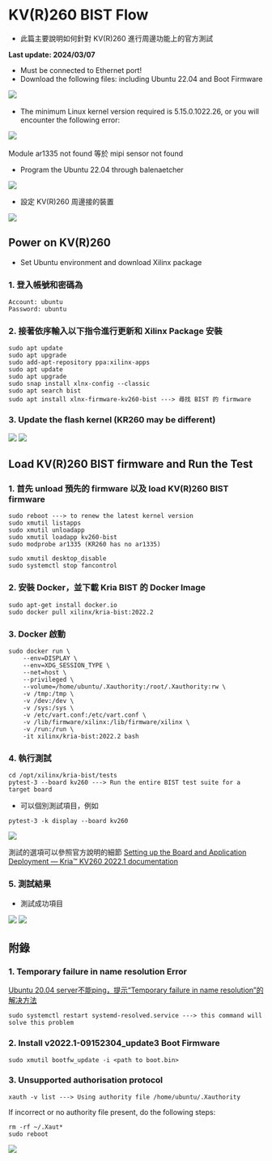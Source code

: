 # KV(R)260 BIST Flow
+ 此篇主要說明如何針對 KV(R)260 進行周邊功能上的官方測試

**Last update: 2024/03/07**

+ Must be connected to Ethernet port!
+ Download the following files: including Ubuntu 22.04 and Boot Firmware

​<img src="Images/KV1.png"/>

+ The minimum Linux kernel version required is 5.15.0.1022.26, or you will encounter the following error:

​<img src="Images/KV2.png"/>

Module ar1335 not found 等於 mipi sensor not found

+ Program the Ubuntu 22.04 through balenaetcher

<img src="Images/KV3.png"/>

+ 設定 KV(R)260 周邊接的裝置

<img src="Images/KV4.png"/>

## Power on KV(R)260
+ Set Ubuntu environment and download Xilinx package
### 1. 登入帳號和密碼為
```
Account: ubuntu
Password: ubuntu
```

### 2. 接著依序輸入以下指令進行更新和 Xilinx Package 安裝
```
sudo apt update
sudo apt upgrade
sudo add-apt-repository ppa:xilinx-apps
sudo apt update
sudo apt upgrade
sudo snap install xlnx-config --classic
sudo apt search bist
sudo apt install xlnx-firmware-kv260-bist ---> 尋找 BIST 的 firmware
```

### 3. Update the flash kernel (KR260 may be different)
<img src="Images/KV5.png"/>
<img src="Images/KV6.png"/>

## Load KV(R)260 BIST firmware and Run the Test
### 1. 首先 unload 預先的 firmware 以及 load KV(R)260 BIST firmware
```
sudo reboot ---> to renew the latest kernel version
sudo xmutil listapps
sudo xmutil unloadapp
sudo xmutil loadapp kv260-bist
sudo modprobe ar1335 (KR260 has no ar1335)

sudo xmutil desktop_disable
sudo systemctl stop fancontrol
```

### 2. 安裝 Docker，並下載 Kria BIST 的 Docker Image
```
sudo apt-get install docker.io
sudo docker pull xilinx/kria-bist:2022.2
```

### 3. Docker 啟動
```
sudo docker run \
    --env=DISPLAY \
    --env=XDG_SESSION_TYPE \
    --net=host \
    --privileged \
    --volume=/home/ubuntu/.Xauthority:/root/.Xauthority:rw \
    -v /tmp:/tmp \
    -v /dev:/dev \
    -v /sys:/sys \
    -v /etc/vart.conf:/etc/vart.conf \
    -v /lib/firmware/xilinx:/lib/firmware/xilinx \
    -v /run:/run \
    -it xilinx/kria-bist:2022.2 bash 
```

### 4. 執行測試
```
cd /opt/xilinx/kria-bist/tests
pytest-3 --board kv260 ---> Run the entire BIST test suite for a target board
```

+ 可以個別測試項目，例如
```
pytest-3 -k display --board kv260
```
<img src="Images/KV7.png"/>

測試的選項可以參照官方說明的細節
[Setting up the Board and Application Deployment — Kria™ KV260 2022.1 documentation](https://xilinx.github.io/kria-apps-docs/kv260/2022.1/build/html/docs/bist/docs/run.html)

### 5. 測試結果
+ 測試成功項目
<img src="Images/KV8.png"/>
<img src="Images/KV9.png"/>

## 附錄
### 1. Temporary failure in name resolution Error
[Ubuntu 20.04 server不能ping，提示“Temporary failure in name resolution”的解决方法](https://blog.csdn.net/donaldsy/article/details/119973990)
```
sudo systemctl restart systemd-resolved.service ---> this command will solve this problem
```

### 2. Install v2022.1-09152304_update3 Boot Firmware
```
sudo xmutil bootfw_update -i <path to boot.bin>
```

### 3. Unsupported authorisation protocol

```
xauth -v list ---> Using authority file /home/ubuntu/.Xauthority
```

If incorrect or no authority file present, do the following steps:

```
rm -rf ~/.Xaut*
sudo reboot
```

<img src="Images/KV10.png"/>



